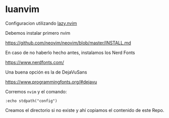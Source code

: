 # luanvim
Configuracion utilizando [lazy.nvim](https://github.com/folke/lazy.nvim) 

Debemos instalar primero nvim 

https://github.com/neovim/neovim/blob/master/INSTALL.md

En caso de no haberlo hecho antes, instalamos los Nerd Fonts 

https://www.nerdfonts.com/

Una buena opción es la de DejaVuSans

https://www.programmingfonts.org/#dejavu

Corremos `nvim` y el comando:  

```:echo stdpath("config")```

Creamos el directorio si no existe y ahí copiamos el contenido de este Repo.


